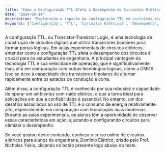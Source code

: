 ```yaml
---
title: "Como a Configuração TTL Afeta o Desempenho de Circuitos Elétricos?"
date: "2024-09-14"
description: "Explorando o impacto da configuração TTL em circuitos elétricos e sua importância em aulas experimentais."
keywords: ['Configuração', 'TTL', 'Circuitos Elétricos', 'Desempenho', 'Aulas Experimentais']
---
```


A configuração TTL, ou Transistor-Transistor Logic, é uma tecnologia de construção de circuitos digitais que utiliza transistores bipolares para formar portas lógicas. Em aulas experimentais de circuitos elétricos, entender como a configuração TTL afeta o desempenho dos circuitos é crucial para os estudantes de engenharia. A principal vantagem da tecnologia TTL é sua velocidade de operação, que é significativamente mais alta em comparação com outras tecnologias lógicas, como a CMOS. Isso se deve à capacidade dos transistores bipolares de alternar rapidamente entre os estados de condução e corte.

Além disso, a configuração TTL é conhecida por sua robustez e capacidade de operar em ambientes com ruído elétrico, o que a torna ideal para aplicações em que a confiabilidade é essencial. No entanto, um dos desafios associados ao uso de TTL é o consumo de energia relativamente alto, especialmente em comparação com tecnologias mais modernas. Durante as aulas experimentais, os alunos têm a oportunidade de observar essas características em ação, ajustando e configurando circuitos para otimizar o desempenho.

Se você gostou deste conteúdo, conheça o curso online de circuitos elétricos para alunos de engenharia, Domínio Elétrico, criado pelo Prof. Nicholas Yukio, clicando no botão presente logo abaixo do texto.